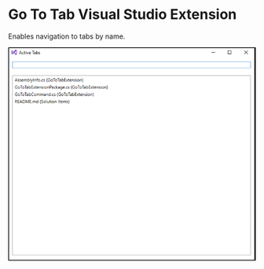 # Go To Tab Visual Studio Extension
Enables navigation to tabs by name.

![Extension screenshot](Images/Screenshot.png "Screenshot")
